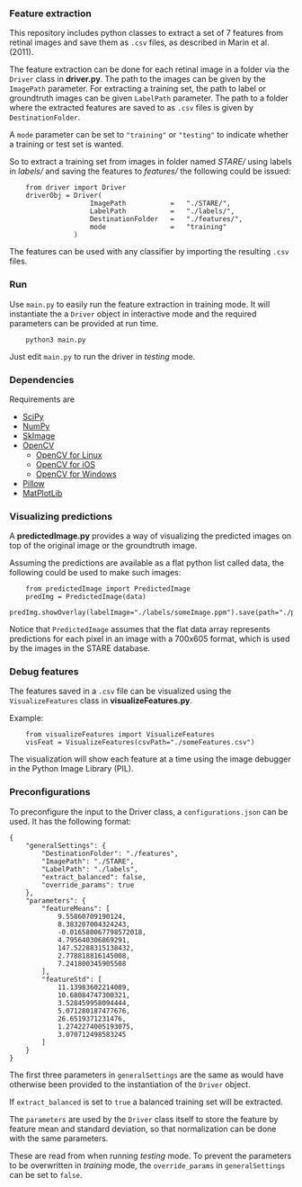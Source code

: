 ### Feature extraction

This repository includes python classes to extract a set of 7 features from 
retinal images and save them as `.csv` files, as described in Marin et al. (2011). 

The feature extraction can be done for each retinal image in a folder via the 
`Driver` class in **driver.py**.
The path to the images can be given by the `ImagePath` parameter. For extracting 
a training set, the path to label or groundtruth images can be given `LabelPath` 
parameter. The path to a folder where the extracted features are saved to as 
`.csv` files is given by `DestinationFolder`. 

A `mode` parameter can be set to `"training"` or `"testing"` to indicate whether
a training or test set is wanted.

So to extract a training set from images in folder named *STARE/* using labels in 
*labels/* and saving the features to *features/* the following could be issued:

```
    from driver import Driver
    driverObj = Driver(
                    ImagePath           =   "./STARE/", 
                    LabelPath           =   "./labels/",
                    DestinationFolder   =   "./features/",
                    mode                =   "training"
                )
```


The features can be used with any classifier by importing the resulting `.csv` files.

### Run 

Use `main.py` to easily run the feature extraction in training mode. It will 
instantiate the a `Driver` object in interactive mode and the required 
parameters can be provided at run time.

```
    python3 main.py
```

Just edit `main.py` to run the driver in *testing* mode.

### Dependencies 

Requirements are 

* [SciPy](https://www.scipy.org/install.html)
* [NumPy](http://docs.scipy.org/doc/numpy/user/install.html)
* [SkImage](http://scikit-image.org/docs/dev/install.html)
* [OpenCV](http://docs.opencv.org/2.4/index.html)
    * [OpenCV for Linux](http://docs.opencv.org/2.4/doc/tutorials/introduction/linux_install/linux_install.html?highlight=install)
    * [OpenCV for iOS](http://docs.opencv.org/2.4/doc/tutorials/introduction/ios_install/ios_install.html?highlight=install)
    * [OpenCV for Windows](http://docs.opencv.org/2.4/doc/tutorials/introduction/windows_install/windows_install.html?highlight=install)
* [Pillow](http://pillow.readthedocs.io/en/3.1.x/installation.html)
* [MatPlotLib](http://matplotlib.org/users/installing.html)

### Visualizing predictions
A **predictedImage.py** provides a way of visualizing the predicted images on top of 
the original image or the groundtruth image. 

Assuming the predictions are available as a flat python list called data, the following
could be used to make such images:
```
    from predictedImage import PredictedImage
    predImg = PredictedImage(data)
    predImg.showOverlay(labelImage="./labels/someImage.ppm").save(path="./predictedImage.png")
```

Notice that `PredictedImage` assumes that the flat data array represents predictions for 
each pixel in an image with a 700x605 format, which is used by the images in the STARE
database. 

### Debug features

The features saved in a `.csv` file can be visualized using the `VisualizeFeatures` class
in **visualizeFeatures.py**. 

Example:

```
    from visualizeFeatures import VisualizeFeatures
    visFeat = VisualizeFeatures(csvPath="./someFeatures.csv")
```

The visualization will show each feature at a time using the image debugger in the 
Python Image Library (PIL).

### Preconfigurations

To preconfigure the input to the Driver class, a `configurations.json` can be used. 
It has the following format:

```
{
    "generalSettings": {
        "DestinationFolder": "./features",
        "ImagePath": "./STARE",
        "LabelPath": "./labels",
        "extract_balanced": false,
        "override_params": true
    },
    "parameters": {
        "featureMeans": [
            9.55860709190124,
            8.383207004324243,
            -0.016580067798572018,
            4.795640306869291,
            147.52288315138432,
            2.778818816145008,
            7.241800345905508
        ],
        "featureStd": [
            11.13983602214089,
            10.68084747300321,
            3.528459958094444,
            5.071280187477676,
            26.6519371231476,
            1.2742274005193075,
            3.070712498583245
        ]
    }
}
```

The first three parameters in `generalSettings` are the same as would have
otherwise been provided to the instantiation of the `Driver` object.

If `extract_balanced` is set to `true` a balanced training set will be extracted.

The `parameters` are used by the `Driver` class itself to store the feature by
feature mean and standard deviation, so that normalization can be done with
the same parameters.

These are read from when running *testing* mode. To prevent the parameters
to be overwritten in *training* mode, the `override_params` in `generalSettings`
can be set to `false`.
